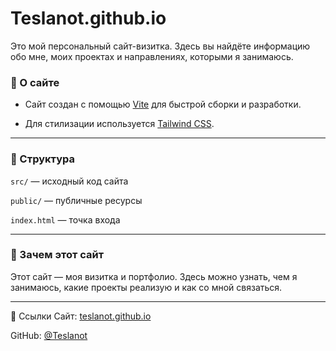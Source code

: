 # Teslanot.github.io
Это мой персональный сайт-визитка. Здесь вы найдёте информацию обо мне, моих проектах и направлениях, которыми я занимаюсь.

### 🚀 О сайте
- Сайт создан с помощью [Vite](https://vite.dev) для быстрой сборки и разработки.

- Для стилизации используется [Tailwind CSS](https://tailwindcss.com).

---

### 📂 Структура
`src/` — исходный код сайта

`public/` — публичные ресурсы

`index.html` — точка входа

---

### 📌 Зачем этот сайт
Этот сайт — моя визитка и портфолио. Здесь можно узнать, чем я занимаюсь, какие проекты реализую и как со мной связаться.

---

🔗 Ссылки
Сайт: [teslanot.github.io](https://teslanot.github.io)

GitHub: [@Teslanot](https://github.com/Teslanot)